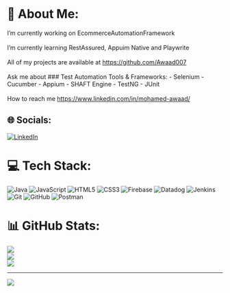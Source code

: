 # 💫 About Me:
 I’m currently working on EcommerceAutomationFramework<br><br> I’m currently learning RestAssured, Appuim Native and Playwrite<br><br>All of my projects are available at https://github.com/Awaad007<br><br>Ask me about ### Test Automation Tools & Frameworks: - Selenium - Cucumber - Appium - SHAFT Engine - TestNG - JUnit<br><br> How to reach me https://www.linkedin.com/in/mohamed-awaad/


## 🌐 Socials:
[![LinkedIn](https://img.shields.io/badge/LinkedIn-%230077B5.svg?logo=linkedin&logoColor=white)](https://linkedin.com/in/https://www.linkedin.com/in/mohamed-awaad/) 

# 💻 Tech Stack:
![Java](https://img.shields.io/badge/java-%23ED8B00.svg?style=for-the-badge&logo=openjdk&logoColor=white) ![JavaScript](https://img.shields.io/badge/javascript-%23323330.svg?style=for-the-badge&logo=javascript&logoColor=%23F7DF1E) ![HTML5](https://img.shields.io/badge/html5-%23E34F26.svg?style=for-the-badge&logo=html5&logoColor=white) ![CSS3](https://img.shields.io/badge/css3-%231572B6.svg?style=for-the-badge&logo=css3&logoColor=white) ![Firebase](https://img.shields.io/badge/firebase-%23039BE5.svg?style=for-the-badge&logo=firebase) ![Datadog](https://img.shields.io/badge/datadog-%23632CA6.svg?style=for-the-badge&logo=datadog&logoColor=white) ![Jenkins](https://img.shields.io/badge/jenkins-%232C5263.svg?style=for-the-badge&logo=jenkins&logoColor=white) ![Git](https://img.shields.io/badge/git-%23F05033.svg?style=for-the-badge&logo=git&logoColor=white) ![GitHub](https://img.shields.io/badge/github-%23121011.svg?style=for-the-badge&logo=github&logoColor=white) ![Postman](https://img.shields.io/badge/Postman-FF6C37?style=for-the-badge&logo=postman&logoColor=white)
# 📊 GitHub Stats:
![](https://github-readme-stats.vercel.app/api?username=Awaad007&theme=dark&hide_border=false&include_all_commits=false&count_private=false)<br/>
![](https://github-readme-streak-stats.herokuapp.com/?user=Awaad007&theme=dark&hide_border=false)<br/>
![](https://github-readme-stats.vercel.app/api/top-langs/?username=Awaad007&theme=dark&hide_border=false&include_all_commits=false&count_private=false&layout=compact)

---
[![](https://visitcount.itsvg.in/api?id=Awaad007&icon=0&color=0)](https://visitcount.itsvg.in)

<!-- Proudly created with GPRM ( https://gprm.itsvg.in ) -->
